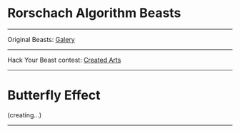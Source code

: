 # Rorschach Algorithm Beasts

---

Original Beasts: <a href="website/original-galery.html">Galery</a>

---

Hack Your Beast contest: <a href="website/hack-your-beast-galery.html">Created Arts</a>

---

# Butterfly Effect

(creating...)

---